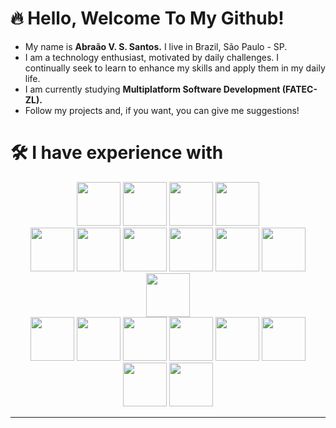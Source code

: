 # 🔥 Hello, Welcome To My Github!
- My name is __Abraão V. S. Santos.__ I live in Brazil, São Paulo - SP.
- I am a technology enthusiast, motivated by daily challenges. I continually seek to learn to enhance my skills and apply them in my daily life.
- I am currently studying __Multiplatform Software Development (FATEC-ZL).__
- Follow my projects and, if you want, you can give me suggestions!
# 🛠 I have experience with
  <div align="center">
    <!-- Linguagens de Programação -->
    <div>
        <img width="70" src="https://cdn.jsdelivr.net/gh/devicons/devicon@latest/icons/python/python-original.svg" /> 
        <img width="70" src="https://cdn.jsdelivr.net/gh/devicons/devicon@latest/icons/java/java-original-wordmark.svg" />
        <img width="70" src="https://cdn.jsdelivr.net/gh/devicons/devicon@latest/icons/javascript/javascript-original.svg" />   
        <img width="70" src="https://cdn.jsdelivr.net/gh/devicons/devicon@latest/icons/typescript/typescript-original.svg" />
    </div>
    <div>
        <img width="70" src="https://cdn.jsdelivr.net/gh/devicons/devicon@latest/icons/flask/flask-original-wordmark.svg" />
        <img width="70" src="https://cdn.jsdelivr.net/gh/devicons/devicon@latest/icons/nodejs/nodejs-original-wordmark.svg" />
        <img width="70" src="https://cdn.jsdelivr.net/gh/devicons/devicon@latest/icons/react/react-original-wordmark.svg" />
        <img width="70" src="https://cdn.jsdelivr.net/gh/devicons/devicon@latest/icons/express/express-original-wordmark.svg" />
        <img width="70" src="https://cdn.jsdelivr.net/gh/devicons/devicon@latest/icons/nestjs/nestjs-original-wordmark.svg" />
        <img width="70" src="https://cdn.jsdelivr.net/gh/devicons/devicon@latest/icons/nextjs/nextjs-original-wordmark.svg" />
        <img width="70" src="https://cdn.jsdelivr.net/gh/devicons/devicon@latest/icons/tailwindcss/tailwindcss-original.svg" />
    </div>
    <div>
        <img width="70" src="https://cdn.jsdelivr.net/gh/devicons/devicon@latest/icons/azuresqldatabase/azuresqldatabase-original.svg" />
        <img width="70" src="https://cdn.jsdelivr.net/gh/devicons/devicon@latest/icons/mysql/mysql-original.svg" />
        <img width="70" src="https://cdn.jsdelivr.net/gh/devicons/devicon@latest/icons/sqlite/sqlite-original-wordmark.svg" />
        <img width="70" src="https://cdn.jsdelivr.net/gh/devicons/devicon@latest/icons/microsoftsqlserver/microsoftsqlserver-original-wordmark.svg" />
        <img width="70" src="https://cdn.jsdelivr.net/gh/devicons/devicon@latest/icons/mongodb/mongodb-original-wordmark.svg" />
        <img width="70" src="https://cdn.jsdelivr.net/gh/devicons/devicon@latest/icons/amazonwebservices/amazonwebservices-original-wordmark.svg" />      
        <img width="70" src="https://cdn.jsdelivr.net/gh/devicons/devicon@latest/icons/ubuntu/ubuntu-original-wordmark.svg" />
        <img width="70" src="https://cdn.jsdelivr.net/gh/devicons/devicon@latest/icons/linux/linux-original.svg" />
    </div>
  </div>


---
